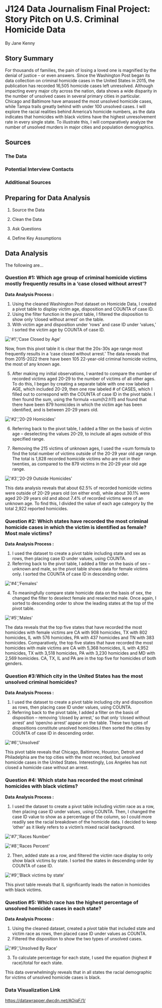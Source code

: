 # J124 Data Journalism Final Project: Story Pitch on U.S. Criminal Homicide Data
By Jane Kenny
## Story Summary
For thousands of families, the pain of losing a loved one is magnified by the denial of justice – or even answers. Since the Washington Post began its data collection on criminal homicide cases in the United States in 2015, the publication has recorded 16,505 homicide cases left unresolved. Although impacting every major city across the nation, data shows a wide disparity in the number of unsolved cases in several primary cities in particular. Chicago and Baltimore have amassed the most unsolved homicide cases, while Tampa trails greatly behind with under 100 unsolved cases. I will explore the racial realities behind America’s homicide numbers, as the data indicates that homicides with black victims have the highest unresolvement rate in every single state. To illustrate this, I will comparatively analyze the number of unsolved murders in major cities and population demographics.
## Sources
### The Data
### Potential Interview Contacts
### Additional Sources

## Preparing for Data Analysis
1. Source the Data

2. Clean the Data

3. Ask Questions

4. Define Key Assumptions

## Data Analysis
The following are...
### Question #1: Which age group of criminal homicide victims mostly frequently results in a ‘case closed without arrest’?
__Data Analysis Process :__<br>
1. Using the cleaned Washington Post dataset on Homicide Data, I created a pivot table to display victim age, disposition and COUNTA of case ID.<br>
2. Using the filter function in the pivot table, I filtered the disposition to show only ‘closed without arrest’ on the table.
3. With victim age and disposition under ‘rows’ and case ID under ‘values,’ I sorted the victim age by COUNTA of case ID.<br>

!['#1','Case Closed by Age'](https://github.com/janekenny4/124-Final-Project-Data-Story-Pitch/blob/fdc73d507a810bfe741f0851a2ad0f165d92a1bb/%231.png)

Now, from this pivot table it is clear that the 20s-30s age range most frequently results in a ‘case closed without arrest.’ The data reveals that from 2015-2022 there have been 105 22-year-old criminal homicide victims, the most of any known age.<br>

5. After making my initial observations, I wanted to compare the number of recorded victims aged 20-29 to the number of victims of all other ages. To do this, I began by creating a separate table with one row labeled AGE, which included 20-29, then one row labeled # of CASES, which I filled out to correspond with the COUNTA of case ID in the pivot table. I then found the sum, using the formula =sum(h2:h11) and found that there have been 879 homicides in which the victim age has been identified, and is between 20-29 years old.<br> 

!['#2','20-29 Homicides'](https://github.com/janekenny4/124-Final-Project-Data-Story-Pitch/blob/0abbf4514b9834caeca7612b4afc7ca1a2b95c64/%232.png)

6. Referring back to the pivot table, I added a filter on the basis of victim age – deselecting the values 20-29, to include all ages outside of this specified range.<br> 

7. Removing the 215 victims of unknown ages, I used the =sum formula to find the total number of victims outside of the 20-29 year old age range. The total is 1,828 recorded homicide victims who are not in their twenties, as compared to the 879 victims in the 20-29 year old age range.<br>

!['#3','20-29 Outside Homicides'](https://github.com/janekenny4/124-Final-Project-Data-Story-Pitch/blob/b26cb814d28d43a59708452dc5a18b0a06ff7fdd/%233.png)

This data analysis reveals that about 62.5% of recorded homicide victims were outside of 20-29 years old (on either end), while about 30.1% were aged 20-29 years old and about 7.4% of recorded victims were of an unknown age. To find this, I divided the value of each age category by the total 2,922 reported homicides.<br>
 
### Question #2: Which states have recorded the most criminal homicide cases in which the victim is identified as female? Most male victims?
__Data Analysis Process :__<br>
1. I used the dataset to create a pivot table including state and sex as rows, then placing case ID under values, using COUNTA. 
2. Referring back to the pivot table, I added a filter on the basis of sex – unknown and male, so the pivot table shows data for female victims only. I sorted the COUNTA of case ID in descending order.<br>

!['#4','Females'](https://github.com/janekenny4/124-Final-Project-Data-Story-Pitch/blob/9a94808573c3c2630acc6173de72e734602defd4/%234.png)

4. To meaningfully compare state homicide data on the basis of sex, the changed the filter to deselect female and reselected male. Once again, I sorted to descending order to show the leading states at the top of the pivot table.<br>

!['#5','Males'](https://github.com/janekenny4/124-Final-Project-Data-Story-Pitch/blob/12a2e0a3a15f0dea39f20f1364573ab05a8b979d/%235.png)

The data reveals that the top five states that have recorded the most homicides with female victims are CA with 908 homicides, TX with 802 homicides, IL with 576 homicides, PA with 437 homicides and TN with 383 homicides. Comparatively, the top five states that have recorded the most homicides with male victims are CA with 5,368 homicides, IL with 4,952 homicides, TX with 3,518 homicides, PA with 3,230 homicides and MD with 2,569 homicides. CA, TX, IL and PA are in the top five for homicides of both genders.<br> 

### Question #3:Which city in the United States has the most unsolved criminal homicides?
__Data Analysis Process :__<br>
1. I used the dataset to create a pivot table including city and disposition as rows, then placing case ID under values, using COUNTA.<br>
2. Referring back to the pivot table, I added a filter on the basis of disposition – removing ‘closed by arrest,’ so that only ‘closed without arrest’ and ‘open/no arrest’ appear on the table. These two types of dispositions constitute unsolved homicides.I then sorted the cities by COUNTA of case ID in descending order.<br>

!['#6','Unsolved'](https://github.com/janekenny4/124-Final-Project-Data-Story-Pitch/blob/05ab6ba2f9ced802acc137f6033bb05a9a6e5aaf/%236.png)

This pivot table reveals that Chicago, Baltimore, Houston, Detroit and Philadelphia are the top cities with the most recorded, but unsolved homicide cases in the United States. Interestingly, Los Angeles has not closed a homicide case without an arrest.<br> 
### Question #4: Which state has recorded the most criminal homicides with black victims?
__Data Analysis Process :__<br>
1. I used the dataset to create a pivot table including victim race as a row, then placing case ID under values, using COUNTA. Then, I changed the case ID value to show as a percentage of the column, so I could more readily see the racial breakdown of the homicide data. I decided to keep ‘other’ as it likely refers to a victim’s mixed racial background.<br>

!['#7','Races Number'](https://github.com/janekenny4/124-Final-Project-Data-Story-Pitch/blob/b2c0cf2703c5751e00e1491f6cf6a5b5c38cee4c/%237.png)

!['#8','Races Percent'](https://github.com/janekenny4/124-Final-Project-Data-Story-Pitch/blob/8e45e9459f5153bcfb7691ab7fc6dbf144ec15f3/%238.png)

2. Then, added state as a row, and filtered the victim race display to only show black victims by state. I sorted the states in descending order by COUNTA of case ID.<br>

!['#9','Black victims by state'](https://github.com/janekenny4/124-Final-Project-Data-Story-Pitch/blob/1ef6e37d7864cefb4df0a5a075a1439ad76a68b2/%239.png)

This pivot table reveals that IL significantly leads the nation in homicides with black victims.<br> 
### Question #5: Which race has the highest percentage of unsolved homicide cases in each state?
__Data Analysis Process :__<br>
1. Using the cleaned dataset, created a pivot table that included state and victim race as rows, then placed case ID under values as COUNTA.<br>
2. Filtered the disposition to show the two types of unsolved cases.<br>

!['#9','Unsolved By Race'](https://github.com/janekenny4/124-Final-Project-Data-Story-Pitch/blob/332e14bdf98688c2130d72fa16527045d531dda8/%2310.png)

3. To calculate percentage for each state, I used the equation (highest # race)/total for each state.<br>

This data overwhelmingly reveals that in all states the racial demographic for victims of unsolved homicide cases is black.

### Data Visualization Link
https://datawrapper.dwcdn.net/AOiqF/1/ 
